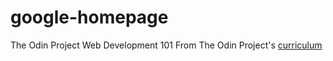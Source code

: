 # google-homepage
The Odin Project Web Development 101
From The Odin Project's [curriculum](http://www.theodinproject.com/courses/web-development-101/lessons/html-css)